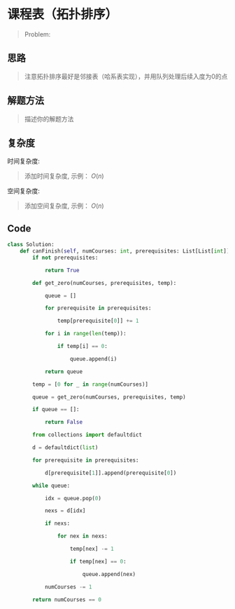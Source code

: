 # 课程表（拓扑排序）


> Problem: 

  

## 思路

  

> 注意拓扑排序最好是邻接表（哈系表实现），并用队列处理后续入度为0的点

  

## 解题方法

  

> 描述你的解题方法

  

## 复杂度

  

时间复杂度:

> 添加时间复杂度, 示例： $O(n)$

  

空间复杂度:

> 添加空间复杂度, 示例： $O(n)$

  
  
  

## Code

```Python
class Solution:
    def canFinish(self, numCourses: int, prerequisites: List[List[int]]) -> bool:
        if not prerequisites:

            return True

        def get_zero(numCourses, prerequisites, temp):

            queue = []

            for prerequisite in prerequisites:

                temp[prerequisite[0]] += 1

            for i in range(len(temp)):

                if temp[i] == 0:

                    queue.append(i)

            return queue

        temp = [0 for _ in range(numCourses)]

        queue = get_zero(numCourses, prerequisites, temp)

        if queue == []:

            return False

        from collections import defaultdict

        d = defaultdict(list)

        for prerequisite in prerequisites:

            d[prerequisite[1]].append(prerequisite[0])

        while queue:

            idx = queue.pop(0)

            nexs = d[idx]

            if nexs:

                for nex in nexs:

                    temp[nex] -= 1

                    if temp[nex] == 0:

                        queue.append(nex)

            numCourses -= 1

        return numCourses == 0

```
